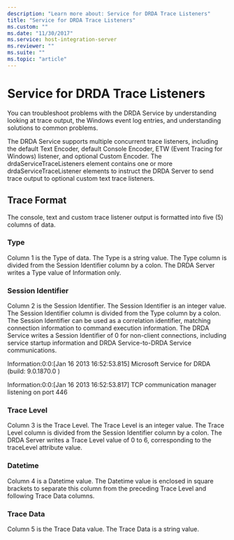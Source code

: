 ```yaml
---
description: "Learn more about: Service for DRDA Trace Listeners"
title: "Service for DRDA Trace Listeners"
ms.custom: ""
ms.date: "11/30/2017"
ms.service: host-integration-server
ms.reviewer: ""
ms.suite: ""
ms.topic: "article"
---
```

# Service for DRDA Trace Listeners
You can troubleshoot problems with the DRDA Service by understanding looking at trace output, the Windows event log entries, and understanding solutions to common problems.  
  
 The DRDA Service supports multiple concurrent trace listeners, including the default Text Encoder, default Console Encoder, ETW (Event Tracing for Windows) listener, and optional Custom Encoder. The drdaServiceTraceListeners element contains one or more drdaServiceTraceListener elements to instruct the DRDA Server to send trace output to optional custom text trace listeners.  
  
## Trace Format  
 The console, text and custom trace listener output is formatted into five (5) columns of data.  
  
### Type  
 Column 1 is the Type of data. The Type is a string value. The Type column is divided from the Session Identifier column by a colon. The DRDA Server writes a Type value of Information only.  
  
### Session Identifier  
 Column 2 is the Session Identifier. The Session Identifier is an integer value. The Session Identifier column is divided from the Type column by a colon. The Session Identifier can be used as a correlation identifier, matching connection information to command execution information. The DRDA Service writes a Session Identifier of 0 for non-client connections, including service startup information and DRDA Service-to-DRDA Service communications.  
  
 Information:0:0:[Jan 16 2013 16:52:53.815] Microsoft Service for DRDA (build: 9.0.1870.0 )  
  
 Information:0:0:[Jan 16 2013 16:52:53.817] TCP communication manager listening on port 446  
  
### Trace Level  
 Column 3 is the Trace Level. The Trace Level is an integer value. The Trace Level column is divided from the Session Identifier column by a colon. The DRDA Server writes a Trace Level value of 0 to 6, corresponding to the traceLevel attribute value.  
  
### Datetime  
 Column 4 is a Datetime value. The Datetime value is enclosed in square brackets to separate this column from the preceding Trace Level and following Trace Data columns.  
  
### Trace Data  
 Column 5 is the Trace Data value. The Trace Data is a string value.
